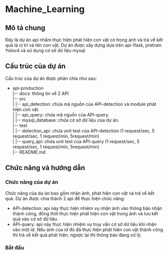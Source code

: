 # Machine_Learning

## Mô tả chung  
Đây là dự án api nhằm thực hiện phát hiện con vật có trong ảnh và trả về kết quả là vị trí và tên con vật. Dự án được xây dựng dựa trên api-flask, pretrain Yolov4 và sử dụng cơ sở dữ liệu mysql. 

## Cấu trúc của dự án  
Cấu trúc của dự án được phân chia như sau:  
- api-production   
  |-- docs: thông tin về 2 API   
  |-- src   
  |   |-- api_detection: chứa mã nguồn của API-detection và module phát hiện con vật.   
  |   |-- api_query: chứa mã nguồn của API-query.   
  |   |-- mysql_database: chứa cơ sở dữ liệu của dự án.   
  |-- test   
  |   |-- detection_api: chứa unit test của API-detection (1 request/sec, 5 request/sec, 1 request/min, 5request/min)   
  |   |-- query_api: chứa unit test của API-query (1 request/sec, 5 request/sec, 1 request/min, 5request/min)   
  |-- README.md   

## Chức năng và hướng dẫn  
### Chức năng của dự án  
Chức năng của dự án bao gồm nhận ảnh, phát hiện con vật và trả về kết quả. Dự án được chia thành 2 api để thực hiện chức năng:  
- API-detection: api này thực hiện nhiệm vụ nhận ảnh vào thông báo nhận thành công, đồng thời thực hiện phát hiện con vật trong ảnh và lưu kết quả vào cơ sở dữ liệu.
- API-query: api này thực hiện nhiệm vụ truy vấn cơ sở dữ liệu khi nhận vào một id. Nếu ảnh của id đó đã thực hiện phát hiện con vật thành công thì trả về kết quả phát hiện, ngược lại thì thông báo đang xử lý.  
### Bắt đầu  

